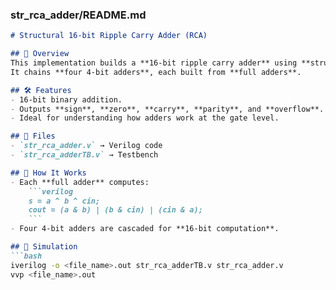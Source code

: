 ### **str_rca_adder/README.md**

```markdown
# Structural 16-bit Ripple Carry Adder (RCA)

## 📌 Overview
This implementation builds a **16-bit ripple carry adder** using **structural Verilog**.  
It chains **four 4-bit adders**, each built from **full adders**.

## 🛠️ Features
- 16-bit binary addition.
- Outputs **sign**, **zero**, **carry**, **parity**, and **overflow**.
- Ideal for understanding how adders work at the gate level.

## 📂 Files
- `str_rca_adder.v` → Verilog code
- `str_rca_adderTB.v` → Testbench

## 🧩 How It Works
- Each **full adder** computes:
    ```verilog
    s = a ^ b ^ cin;
    cout = (a & b) | (b & cin) | (cin & a);
    ```
- Four 4-bit adders are cascaded for **16-bit computation**.

## 🧪 Simulation
```bash
iverilog -o <file_name>.out str_rca_adderTB.v str_rca_adder.v
vvp <file_name>.out
